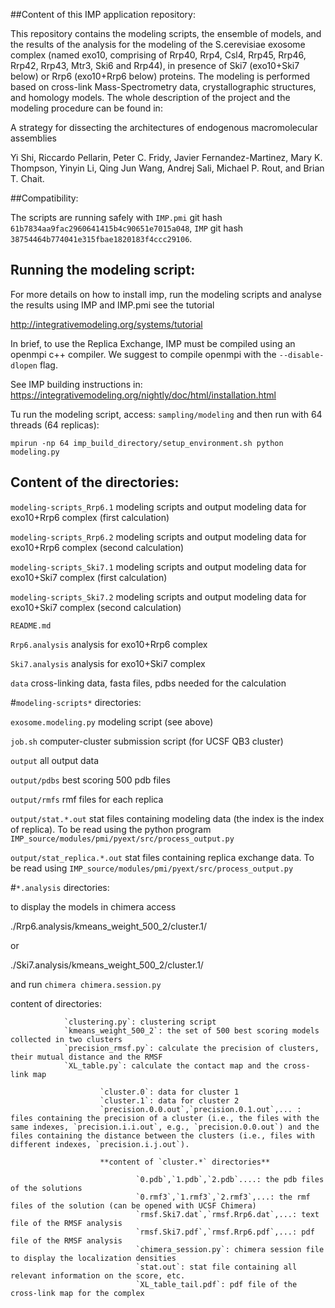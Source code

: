 ##Content of this IMP application repository:

This repository contains the modeling scripts, the ensemble of models, and the results of the analysis for the modeling of the S.cerevisiae exosome complex (named exo10, comprising of Rrp40, Rrp4, Csl4, Rrp45, Rrp46, Rrp42, Rrp43, Mtr3, Ski6 and Rrp44), in presence of Ski7 (exo10+Ski7 below) or Rrp6 (exo10+Rrp6 below) proteins. The modeling is performed based on cross-link Mass-Spectrometry data, crystallographic structures, and homology models. The whole description of the project and the modeling procedure can be found in:

A strategy for dissecting the architectures of endogenous macromolecular assemblies

Yi Shi, Riccardo Pellarin, Peter C. Fridy, Javier Fernandez-Martinez, Mary K. Thompson, Yinyin Li, Qing Jun Wang, Andrej Sali, Michael P. Rout, and Brian T. Chait.



##Compatibility:

The scripts are running safely with `IMP.pmi` git hash  `61b7834aa9fac2960641415b4c90651e7015a048`, `IMP` git hash `38754464b774041e315fbae1820183f4ccc29106`.


## Running the modeling script:

For more details on how to install imp, run the modeling scripts and analyse the results using IMP and IMP.pmi see the tutorial 

http://integrativemodeling.org/systems/tutorial

In brief, to use the Replica Exchange, IMP must be compiled using an openmpi c++ compiler. We suggest to compile openmpi with the `--disable-dlopen` flag.

See IMP building instructions in: https://integrativemodeling.org/nightly/doc/html/installation.html

Tu run the modeling script, access: `sampling/modeling` and then run with 64 threads (64 replicas):

``mpirun -np 64 imp_build_directory/setup_environment.sh python modeling.py``


## Content of the directories:


`modeling-scripts_Rrp6.1`     modeling scripts and output modeling data for exo10+Rrp6 complex (first calculation)

`modeling-scripts_Rrp6.2`     modeling scripts and output modeling data for exo10+Rrp6 complex (second calculation)

`modeling-scripts_Ski7.1`     modeling scripts and output modeling data for exo10+Ski7 complex (first calculation)

`modeling-scripts_Ski7.2`     modeling scripts and output modeling data for exo10+Ski7 complex (second calculation)

`README.md`

`Rrp6.analysis`     analysis for exo10+Rrp6 complex

`Ski7.analysis`     analysis for exo10+Ski7 complex

`data`		  cross-linking data, fasta files, pdbs needed for the calculation


#`modeling-scripts*` directories:

`exosome.modeling.py`   		modeling script (see above)

`job.sh` 		      		computer-cluster submission script (for UCSF QB3 cluster)

`output`		      		all output data

`output/pdbs`           		best scoring 500 pdb files

`output/rmfs`           		rmf files for each replica

`output/stat.*.out`     		stat files containing modeling data (the index is the index of replica). To be read 
using the python program `IMP_source/modules/pmi/pyext/src/process_output.py`

`output/stat_replica.*.out`     	stat files containing replica exchange data. To be read using `IMP_source/modules/pmi/pyext/src/process_output.py`


#`*.analysis` directories:

to display the models in chimera access 

./Rrp6.analysis/kmeans_weight_500_2/cluster.1/

or 

./Ski7.analysis/kmeans_weight_500_2/cluster.1/

and run `chimera chimera.session.py`

content of directories:

                `clustering.py`: clustering script
                `kmeans_weight_500_2`: the set of 500 best scoring models collected in two clusters
                `precision_rmsf.py`: calculate the precision of clusters, their mutual distance and the RMSF
                `XL_table.py`: calculate the contact map and the cross-link map

                        `cluster.0`: data for cluster 1
                        `cluster.1`: data for cluster 2
                        `precision.0.0.out`,`precision.0.1.out`,... : files containing the precision of a cluster (i.e., the files with the same indexes, `precision.i.i.out`, e.g., `precision.0.0.out`) and the files containing the distance between the clusters (i.e., files with different indexes, `precision.i.j.out`).

                        **content of `cluster.*` directories**

                                `0.pdb`,`1.pdb`,`2.pdb`....: the pdb files of the solutions
                                `0.rmf3`,`1.rmf3`,`2.rmf3`,...: the rmf files of the solution (can be opened with UCSF Chimera)
                                `rmsf.Ski7.dat`,`rmsf.Rrp6.dat`,...: text file of the RMSF analysis
                                `rmsf.Ski7.pdf`,`rmsf.Rrp6.pdf`,...: pdf file of the RMSF analysis
                                `chimera_session.py`: chimera session file to display the localization densities
                                `stat.out`: stat file containing all relevant information on the score, etc.
                                `XL_table_tail.pdf`: pdf file of the cross-link map for the complex


